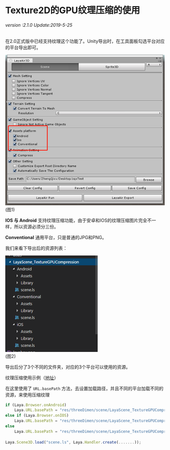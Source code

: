 # Texture2D的GPU纹理压缩的使用

###### *version :2.1.0   Update:2019-5-25*

在2.0正式版中已经支持纹理这个功能了。Unity导出时，在工具面板勾选平台对应的平台导出即可。

![](img/1.png)<br>(图1)

**IOS 与  Android**	支持纹理压缩功能，由于安卓和IOS的纹理压缩图片完全不一样，所以资源必须分三份。

**Conventional**    通用平台，只是普通的JPG和PNG。

我们来看下导出后的资源列表：

![](img/2.png)<br>(图2)

导出后分了3个不同的文件夹，对应的3个平台可以使用的资源。

纹理压缩使用示例（[地址](https://layaair.ldc.layabox.com/demo2/?language=ch&category=3d&group=Texture&name=TextureGPUCompression)）

在这里使用了 `URL.basePath` 方法，去设置加载路径，并且不同的平台加载不同的资源，来使用压缩纹理

```javascript
if (Laya.Browser.onAndroid)
    Laya.URL.basePath = "res/threeDimen/scene/LayaScene_TextureGPUCompression/Android/";
else if (Laya.Browser.onIOS)
    Laya.URL.basePath = "res/threeDimen/scene/LayaScene_TextureGPUCompression/IOS/";
else
    Laya.URL.basePath = "res/threeDimen/scene/LayaScene_TextureGPUCompression/Conventional/";

Laya.Scene3D.load("scene.ls", Laya.Handler.create(.......));
```

